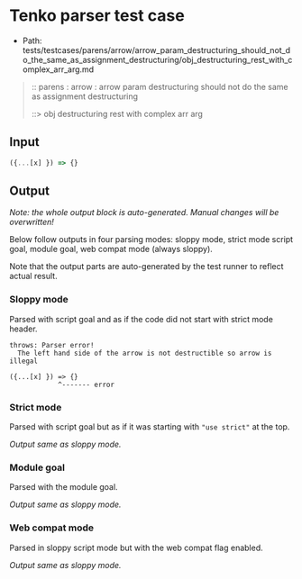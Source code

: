 # Tenko parser test case

- Path: tests/testcases/parens/arrow/arrow_param_destructuring_should_not_do_the_same_as_assignment_destructuring/obj_destructuring_rest_with_complex_arr_arg.md

> :: parens : arrow : arrow param destructuring should not do the same as assignment destructuring
>
> ::> obj destructuring rest with complex arr arg

## Input


`````js
({...[x] }) => {}
`````

## Output

_Note: the whole output block is auto-generated. Manual changes will be overwritten!_

Below follow outputs in four parsing modes: sloppy mode, strict mode script goal, module goal, web compat mode (always sloppy).

Note that the output parts are auto-generated by the test runner to reflect actual result.

### Sloppy mode

Parsed with script goal and as if the code did not start with strict mode header.

`````
throws: Parser error!
  The left hand side of the arrow is not destructible so arrow is illegal

({...[x] }) => {}
            ^------- error
`````

### Strict mode

Parsed with script goal but as if it was starting with `"use strict"` at the top.

_Output same as sloppy mode._

### Module goal

Parsed with the module goal.

_Output same as sloppy mode._

### Web compat mode

Parsed in sloppy script mode but with the web compat flag enabled.

_Output same as sloppy mode._
